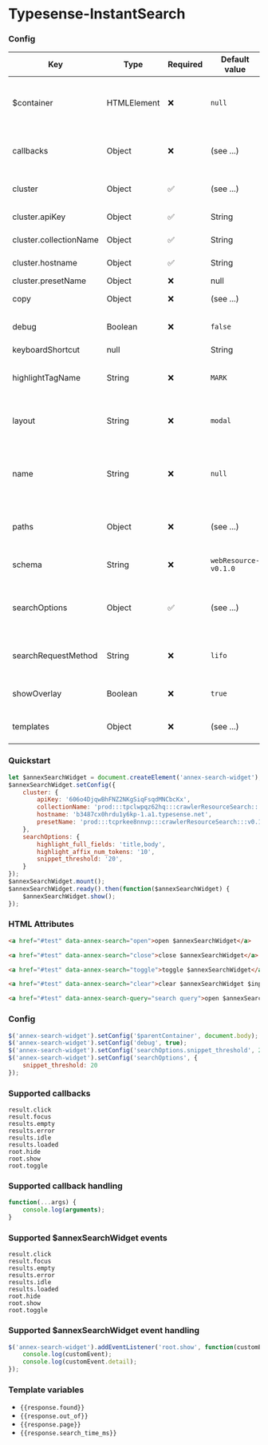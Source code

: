 # Typesense-InstantSearch


### Config
| Key                       | Type              | Required   | Default value        | Description                                                                                           |
| --------------------------| ------------------| ---------- | -------------------- | ----------------------------------------------------------------------------------------------------- |
| $container                | HTMLElement       | ❌         | `null`                | The HTMLElement that the $annexSearchWidget element should be appended to.                            |
| callbacks                 | Object            | ❌         | (see ...)             | Map of callback functions that will be triggered upon certain events.                                 |
| cluster                   | Object            | ✅         | (see ...)             | Map of Typesense related cluster auth properties.                                                     |
| cluster.apiKey            | Object            | ✅         | String                | Typesense cluster search API key.                                                                     |
| cluster.collectionName    | Object            | ✅         | String                | Typesense cluster collection name.                                                                    |
| cluster.hostname          | Object            | ✅         | String                | Typesense cluster hostname.                                                                           |
| cluster.presetName        | Object            | ❌         | null|String           | Typesense cluster search preset name.                                                                 |
| copy                      | Object            | ❌         | (see ...)             | Map of copy used in different `templates`.                                                            |
| debug                     | Boolean           | ❌         | `false`               | Whether debugging information should be logged to console.                                            |
| keyboardShortcut          | null || String    | ❌         | `⌘k`                  | The keyboard shortcut that should be used to toggle Annex (does not apply to `inline` instances).     |
| highlightTagName          | String            | ❌         | `MARK`                | The HTMLElement that should be rendered around query matches.                                         |
| layout                    | String            | ❌         | `modal`               | The layout for Annex. Can be: `inline`, `modal`, `panel-left` or `panel-right`.                       |
| name                      | String            | ❌         | `null`                | The name of the instance. Useful for differentiating between multiple $annexSearchWidget instances.   |
| paths                     | Object            | ❌         | (see ...)             | Map of `css` and `template` URLs that are loaded for an $annexSearchWidget.                           |
| schema                    | String            | ❌         | `webResource-v0.1.0`  | Name of the schema associated with the Typesense cluster.                                             |
| searchOptions             | Object            | ✅         | (see ...)             | Map of search options that are passed in a Typesense search query.                                    |
| searchRequestMethod       | String            | ❌         | `lifo`                | The type of search handling. Currently limited to just `lifo` (last in first out)                     |
| showOverlay               | Boolean           | ❌         | `true`                | Whether the overlay HTMLElement should be rendered.                                                   |
| templates                 | Object            | ❌         | (see ...)             | Map of templates that should be used in Annex rendering.                                              |


### Quickstart
``` javascript
let $annexSearchWidget = document.createElement('annex-search-widget');
$annexSearchWidget.setConfig({
    cluster: {
        apiKey: '606o4DjqwBhFNZ2NKgSiqFsqdMNCbcKx',
        collectionName: 'prod:::tpclwpqz62hq:::crawlerResourceSearch:::v0.1.0',
        hostname: 'b3487cx0hrdu1y6kp-1.a1.typesense.net',
        presetName: 'prod:::tcprkee8nnvp:::crawlerResourceSearch:::v0.1.0',
    },
    searchOptions: {
        highlight_full_fields: 'title,body',
        highlight_affix_num_tokens: '10',
        snippet_threshold: '20',
    }
});
$annexSearchWidget.mount();
$annexSearchWidget.ready().then(function($annexSearchWidget) {
    $annexSearchWidget.show();
});
```


### HTML Attributes
``` html
<a href="#test" data-annex-search="open">open $annexSearchWidget</a>
````
``` html
<a href="#test" data-annex-search="close">close $annexSearchWidget</a>
````
``` html
<a href="#test" data-annex-search="toggle">toggle $annexSearchWidget</a>
````
``` html
<a href="#test" data-annex-search="clear">clear $annexSearchWidget $input</a>
````
``` html
<a href="#test" data-annex-search-query="search query">open $annexSearchWidget, insert query and search</a>
````



### Config
``` javascript
$('annex-search-widget').setConfig('$parentContainer', document.body);
$('annex-search-widget').setConfig('debug', true);
$('annex-search-widget').setConfig('searchOptions.snippet_threshold', 20);
$('annex-search-widget').setConfig('searchOptions', {
    snippet_threshold: 20
});
```


### Supported callbacks
`result.click`  
`result.focus`  
`results.empty`  
`results.error`  
`results.idle`  
`results.loaded`  
`root.hide`  
`root.show`  
`root.toggle`


### Supported callback handling
``` javascript
function(...args) {
    console.log(arguments);
}
```


### Supported $annexSearchWidget events
`result.click`  
`result.focus`  
`results.empty`  
`results.error`  
`results.idle`  
`results.loaded`  
`root.hide`  
`root.show`  
`root.toggle`



### Supported $annexSearchWidget event handling
``` javascript
$('annex-search-widget').addEventListener('root.show', function(customEvent) {
    console.log(customEvent);
    console.log(customEvent.detail);
});
```


### Template variables
- `{{response.found}}`
- `{{response.out_of}}`
- `{{response.page}}`
- `{{response.search_time_ms}}`
